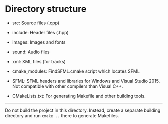 # Directory structure

* src: Source files (.cpp)

* include: Header files (.hpp)

* images: Images and fonts

* sound: Audio files

* xml: XML files (for tracks)

* cmake_modules: FindSFML.cmake script which locates SFML

* SFML: SFML headers and libraries for Windows and Visual Studio 2015.
 	Not compatible with other compilers than Visual C++.

* CMakeLists.txt: For generating Makefile and other building tools. 

***

Do not build the project in this directory.
Instead, create a separate building directory and run `cmake ..` there to generate Makefiles. 






